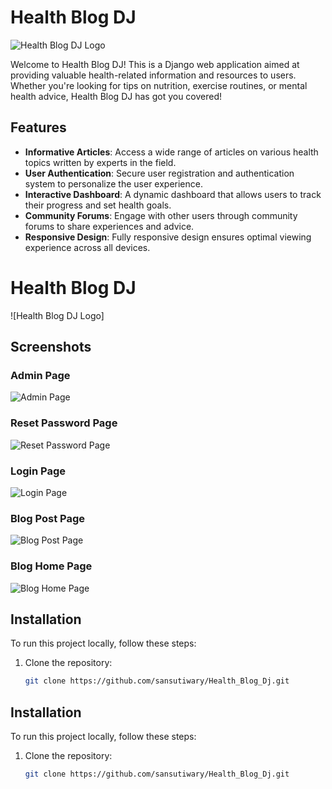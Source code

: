 # Health Blog DJ

![Health Blog DJ Logo](https://example.com/logo.png)

Welcome to Health Blog DJ! This is a Django web application aimed at providing valuable health-related information and resources to users. Whether you're looking for tips on nutrition, exercise routines, or mental health advice, Health Blog DJ has got you covered!

## Features

- **Informative Articles**: Access a wide range of articles on various health topics written by experts in the field.
- **User Authentication**: Secure user registration and authentication system to personalize the user experience.
- **Interactive Dashboard**: A dynamic dashboard that allows users to track their progress and set health goals.
- **Community Forums**: Engage with other users through community forums to share experiences and advice.
- **Responsive Design**: Fully responsive design ensures optimal viewing experience across all devices.


# Health Blog DJ

![Health Blog DJ Logo]

## Screenshots

### Admin Page
![Admin Page](https://drive.google.com/uc?export=view&id=1bxxb5F5qQt5CehY1k8vx2qw9mQC51l-X)

### Reset Password Page
![Reset Password Page](https://drive.google.com/uc?export=view&id=19MutpwbFbZ7IJACuZOJTlqiCCaAV1fSz)

### Login Page
![Login Page](https://drive.google.com/uc?export=view&id=18k-oux0W6HwKN138k9u7mM2Ey9dJcI1o)

### Blog Post Page
![Blog Post Page](https://drive.google.com/uc?export=view&id=1QqcvgsCSTi22XT8DTVKBSNJbde8sVQqe)

### Blog Home Page
![Blog Home Page](https://drive.google.com/uc?export=view&id=1a803zoHEbdrw0vcKvWCjIezuynDK3RtI)

## Installation

To run this project locally, follow these steps:

1. Clone the repository:
   ```bash
   git clone https://github.com/sansutiwary/Health_Blog_Dj.git

## Installation

To run this project locally, follow these steps:

1. Clone the repository:
   ```bash
   git clone https://github.com/sansutiwary/Health_Blog_Dj.git
